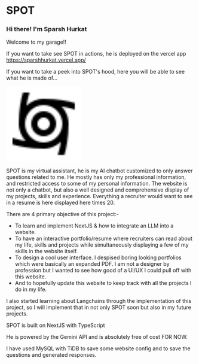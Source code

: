 # SPOT

### Hi there! I'm Sparsh Hurkat
Welcome to my garage!!

If you want to take see SPOT in actions, he is deployed on the vercel app https://sparshhurkat.vercel.app/

If you want to take a peek into SPOT's hood, here you will be able to see what he is made of...

<img src="public/spot.svg" width="200">

SPOT is my virtual assistant, he is my AI chatbot customized to only answer questions related to me. He mostly has only my professional information, and restricted access to some of my personal information. The website is not only a chatbot, but also a well designed and comprehensive display of my projects, skills and experience. Everything a recruiter would want to see in a resume is here displayed here times 20.

There are 4 primary objective of this project:-

* To learn and implement NextJS & how to integrate an LLM into a website.
*  To have an interactive portfolio/resume where recruiters can read about my life, skills and projects while simultaneously displaying a few of my skills in the website itself.
* To design a cool user interface. I despised boring looking portfolios which were basically an expanded PDF. I am not a designer by profession but I wanted to see how good of a UI/UX I could pull off with this website.
* And to hopefully update this website to keep track with all the projects I do in my life.

I also started learning about Langchains through the implementation of this project, so I will implement that in not only SPOT soon but also in my future projects.

SPOT is built on NextJS with TypeScript

He is powered by the Gemini API and is absolutely free of cost FOR NOW.

I have used MySQL with TiDB to save some website config and to save the questions and generated responses.

